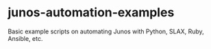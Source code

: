 # junos-automation-examples

Basic example scripts on automating Junos with Python, SLAX, Ruby, Ansible, etc.

